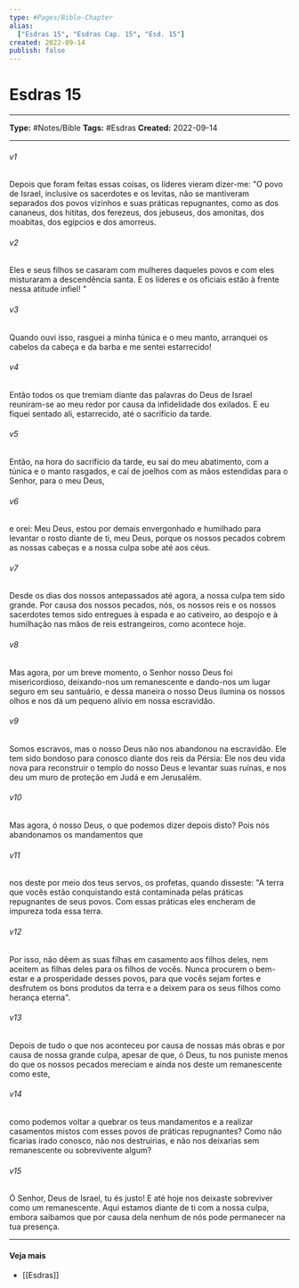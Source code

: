 ```yaml
---
type: #Pages/Bible-Chapter
alias:
  ["Esdras 15", "Esdras Cap. 15", "Esd. 15"]
created: 2022-09-14
publish: false
---
```


# Esdras 15

---

**Type:** #Notes/Bible
**Tags:** #Esdras
**Created:** 2022-09-14

---

###### v1
Depois que foram feitas essas coisas, os líderes vieram dizer-me: "O povo de Israel, inclusive os sacerdotes e os levitas, não se mantiveram separados dos povos vizinhos e suas práticas repugnantes, como as dos cananeus, dos hititas, dos ferezeus, dos jebuseus, dos amonitas, dos moabitas, dos egípcios e dos amorreus.
###### v2
Eles e seus filhos se casaram com mulheres daqueles povos e com eles misturaram a descendência santa. E os líderes e os oficiais estão à frente nessa atitude infiel! "
###### v3
Quando ouvi isso, rasguei a minha túnica e o meu manto, arranquei os cabelos da cabeça e da barba e me sentei estarrecido!
###### v4
Então todos os que tremiam diante das palavras do Deus de Israel reuniram-se ao meu redor por causa da infidelidade dos exilados. E eu fiquei sentado ali, estarrecido, até o sacrifício da tarde.
###### v5
Então, na hora do sacrifício da tarde, eu saí do meu abatimento, com a túnica e o manto rasgados, e caí de joelhos com as mãos estendidas para o Senhor, para o meu Deus,
###### v6
e orei: Meu Deus, estou por demais envergonhado e humilhado para levantar o rosto diante de ti, meu Deus, porque os nossos pecados cobrem as nossas cabeças e a nossa culpa sobe até aos céus.
###### v7
Desde os dias dos nossos antepassados até agora, a nossa culpa tem sido grande. Por causa dos nossos pecados, nós, os nossos reis e os nossos sacerdotes temos sido entregues à espada e ao cativeiro, ao despojo e à humilhação nas mãos de reis estrangeiros, como acontece hoje.
###### v8
Mas agora, por um breve momento, o Senhor nosso Deus foi misericordioso, deixando-nos um remanescente e dando-nos um lugar seguro em seu santuário, e dessa maneira o nosso Deus ilumina os nossos olhos e nos dá um pequeno alívio em nossa escravidão.
###### v9
Somos escravos, mas o nosso Deus não nos abandonou na escravidão. Ele tem sido bondoso para conosco diante dos reis da Pérsia: Ele nos deu vida nova para reconstruir o templo do nosso Deus e levantar suas ruínas, e nos deu um muro de proteção em Judá e em Jerusalém.
###### v10
Mas agora, ó nosso Deus, o que podemos dizer depois disto? Pois nós abandonamos os mandamentos que
###### v11
nos deste por meio dos teus servos, os profetas, quando disseste: "A terra que vocês estão conquistando está contaminada pelas práticas repugnantes de seus povos. Com essas práticas eles encheram de impureza toda essa terra.
###### v12
Por isso, não dêem as suas filhas em casamento aos filhos deles, nem aceitem as filhas deles para os filhos de vocês. Nunca procurem o bem-estar e a prosperidade desses povos, para que vocês sejam fortes e desfrutem os bons produtos da terra e a deixem para os seus filhos como herança eterna".
###### v13
Depois de tudo o que nos aconteceu por causa de nossas más obras e por causa de nossa grande culpa, apesar de que, ó Deus, tu nos puniste menos do que os nossos pecados mereciam e ainda nos deste um remanescente como este,
###### v14
como podemos voltar a quebrar os teus mandamentos e a realizar casamentos mistos com esses povos de práticas repugnantes? Como não ficarias irado conosco, não nos destruirias, e não nos deixarias sem remanescente ou sobrevivente algum?
###### v15
Ó Senhor, Deus de Israel, tu és justo! E até hoje nos deixaste sobreviver como um remanescente. Aqui estamos diante de ti com a nossa culpa, embora saibamos que por causa dela nenhum de nós pode permanecer na tua presença.


---

#### Veja mais

- [[Esdras]]
